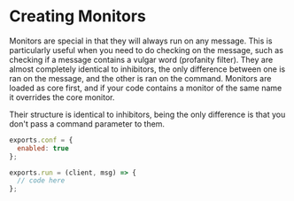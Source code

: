 # Creating Monitors

Monitors are special in that they will always run on any message. This is particularly
useful when you need to do checking on the message, such as checking if a message
contains a vulgar word (profanity filter). They are almost completely identical to
inhibitors, the only difference between one is ran on the message, and the other
is ran on the command. Monitors are loaded as core first, and if your code contains
a monitor of the same name it overrides the core monitor.

Their structure is identical to inhibitors, being the only difference is that you
don't pass a command parameter to them.

```js
exports.conf = {
  enabled: true
};

exports.run = (client, msg) => {
  // code here
};
```

